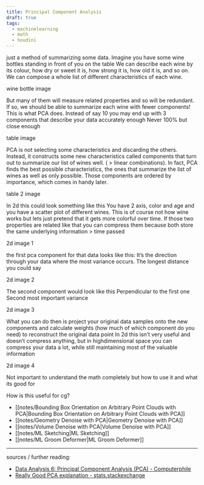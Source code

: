 ```yaml
---
title: Principal Component Analysis
draft: true
tags:
  - machinelearning
  - math
  - houdini
---
```

just a method of summarizing some data. 
Imagine you have some wine bottles standing in front of you on the table
We can describe each wine by its colour, how dry or sweet it is, how strong it is, how old it is, and so on.
We can compose a whole list of different characteristics of each wine.

wine bottle image

But many of them will measure related properties and so will be redundant. If so, we should be able to summarize each wine with fewer components! This is what PCA does.
Instead of say 10 you may end up with 3 components that describe your data accurately enough
Never 100% but close enough

table image

PCA is not selecting some characteristics and discarding the others. Instead, it constructs some new characteristics called components that turn out to summarize our list of wines well. 
( > linear combinations).
In fact, PCA finds the best possible characteristics, the ones that summarize the list of wines as well as only possible. 
Those components are ordered by importance, which comes in handy later.

table 2 image

In 2d this could look something like this 
You have 2 axis, color and age and you have a scatter plot of different wines.
This is of course not how wine works but lets just pretend that it gets more colorful over time.
If those two properties are related like that you can compress them because both store the same underlying information > time passed

2d image 1

 the first pca component for that data looks like this:
It’s the direction through your data where the most variance occurs. The longest distance you could say

2d image 2

The second component would look like this
Perpendicular to the first one
Second most important variance 

2d image 3

What you can do then is project your original data samples onto the new components and calculate weights (how much of which component do you need) to reconstruct the original data point
In 2d this isn’t very useful and doesn’t compress anything, but in highdimensional space you can compress your data a lot, while still maintaining most of the valuable information

2d image 4

Not important to understand the math completely but how to use it and what its good for

How is this useful for cg?

- [[notes/Bounding Box Orientation on Arbitrary Point Clouds with PCA|Bounding Box Orientation on Arbitrary Point Clouds with PCA]]
- [[notes/Geometry Denoise with PCA|Geometry Denoise with PCA]]
- [[notes/Volume Denoise with PCA|Volume Denoise with PCA]]
- [[notes/ML Sketching|ML Sketching]]
- [[notes/ML Groom Deformer|ML Groom Deformer]]

---

sources / further reading:
- [Data Analysis 6: Principal Component Analysis (PCA) - Computerphile](https://www.youtube.com/watch?v=TJdH6rPA-TI)
- [Really Good PCA explanation - stats.stackexchange](https://stats.stackexchange.com/questions/2691/making-sense-of-principal-component-analysis-eigenvectors-eigenvalues/140579#140579)

